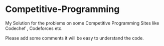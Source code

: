 # Competitive-Programming


My Solution for the problems on some Competitive Programming Sites like Codechef , Codeforces etc.

Please add some comments it will be easy to understand the code.

